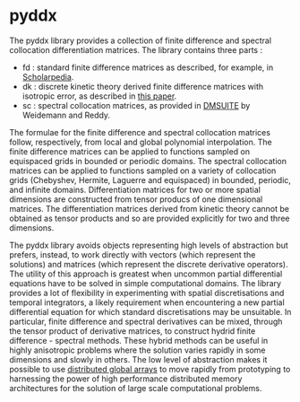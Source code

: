 pyddx
=====

The pyddx library provides a collection of finite difference and spectral collocation differentiation matrices. The library contains three parts :

* fd : standard finite difference matrices as described, for example, in [Scholarpedia](http://www.scholarpedia.org/article/Finite_difference_method).
* dk : discrete kinetic theory derived finite difference matrices with isotropic error, as described in [this paper](http://iopscience.iop.org/0295-5075/101/5/50006;jsessionid=1598A5ED2901FC9E6A693858AFBDB7BF.c2).
* sc : spectral collocation matrices, as provided in [DMSUITE](http://www.mathworks.com/matlabcentral/fileexchange/29-dmsuite) by Weidemann and Reddy.

The formulae for the finite difference and spectral collocation matrices follow, respectively, from local and global polynomial interpolation. The finite difference matrices can be applied to functions sampled on equispaced grids in bounded or periodic domains. The spectral collocation matrices can be applied to functions sampled on a variety of collocation grids (Chebyshev, Hermite, Laguerre and equispaced) in bounded, periodic, and infinite domains. Differentiation matrices for two or more spatial dimensions are constructed from tensor producs of one dimensional matrices. The differentiation matrices derived from kinetic theory cannot be obtained as tensor products and so are provided explicitly for two and three dimensions.

The pyddx library avoids objects representing high levels of abstraction but prefers, instead, to work directly with vectors (which represent the solutions) and matrices (which represent the discrete derivative operators). The utility of this approach is greatest when uncommon partial differential equations have to be solved in simple computational domains. The library provides a lot of flexibility in experimenting with spatial discretisations and temporal integrators, a likely requirement when encountering a new partial differential equation for which standard discretisations may be unsuitable. 
In particular, finite difference and spectral derivatives can be mixed, through the tensor product of derivative matrices, to construct hydrid finite difference - spectral methods. These hybrid methods can be useful in highly anisotropic problems where the solution varies rapidly in some dimensions and slowly in others. The low level of abstraction makes it possible to use [distributed global arrays](http://hpc.pnl.gov/globalarrays/) to move rapidly from prototyping to harnessing the power of high performance distributed memory architectures for the solution of large scale computational problems. 

